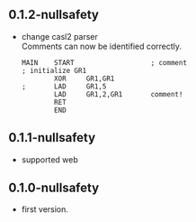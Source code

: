 ## 0.1.2-nullsafety
- change casl2 parser  
  Comments can now be identified correctly.
  ```
  MAIN    START                   ; comment
  ; initialize GR1
          XOR     GR1,GR1
  ;       LAD     GR1,5
          LAD     GR1,2,GR1       comment!
          RET
          END
  ```

## 0.1.1-nullsafety
- supported web

## 0.1.0-nullsafety

- first version.
